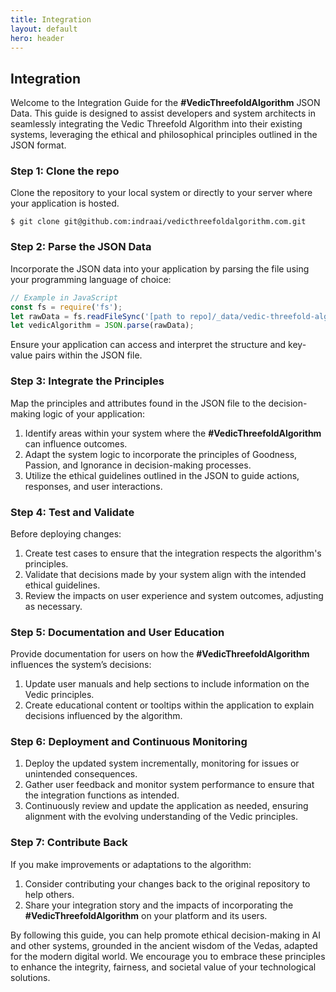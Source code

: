 ```yaml
---
title: Integration
layout: default
hero: header
---
```


## Integration

Welcome to the Integration Guide for the **#VedicThreefoldAlgorithm** JSON Data. This guide is designed to assist developers and system architects in seamlessly integrating the Vedic Threefold Algorithm into their existing systems, leveraging the ethical and philosophical principles outlined in the JSON format.

### Step 1: Clone the repo

Clone the repository to your local system or directly to your server where your application is hosted.

```ssh
$ git clone git@github.com:indraai/vedicthreefoldalgorithm.com.git
```

### Step 2: Parse the JSON Data

Incorporate the JSON data into your application by parsing the file using your programming language of choice:

```javascript
// Example in JavaScript
const fs = require('fs');
let rawData = fs.readFileSync('[path to repo]/_data/vedic-threefold-algorithm.json');
let vedicAlgorithm = JSON.parse(rawData);
```

Ensure your application can access and interpret the structure and key-value pairs within the JSON file.

### Step 3: Integrate the Principles

Map the principles and attributes found in the JSON file to the decision-making logic of your application:

1. Identify areas within your system where the **#VedicThreefoldAlgorithm** can influence outcomes.
2. Adapt the system logic to incorporate the principles of Goodness, Passion, and Ignorance in decision-making processes.
3. Utilize the ethical guidelines outlined in the JSON to guide actions, responses, and user interactions.

### Step 4: Test and Validate

Before deploying changes:

1. Create test cases to ensure that the integration respects the algorithm's principles.
2. Validate that decisions made by your system align with the intended ethical guidelines.
3. Review the impacts on user experience and system outcomes, adjusting as necessary.

### Step 5: Documentation and User Education

Provide documentation for users on how the **#VedicThreefoldAlgorithm** influences the system’s decisions:

1. Update user manuals and help sections to include information on the Vedic principles.
2. Create educational content or tooltips within the application to explain decisions influenced by the algorithm.

### Step 6: Deployment and Continuous Monitoring

1. Deploy the updated system incrementally, monitoring for issues or unintended consequences.
2. Gather user feedback and monitor system performance to ensure that the integration functions as intended.
3. Continuously review and update the application as needed, ensuring alignment with the evolving understanding of the Vedic principles.

### Step 7: Contribute Back

If you make improvements or adaptations to the algorithm:

1. Consider contributing your changes back to the original repository to help others.
2. Share your integration story and the impacts of incorporating the **#VedicThreefoldAlgorithm** on your platform and its users.

By following this guide, you can help promote ethical decision-making in AI and other systems, grounded in the ancient wisdom of the Vedas, adapted for the modern digital world. We encourage you to embrace these principles to enhance the integrity, fairness, and societal value of your technological solutions.
